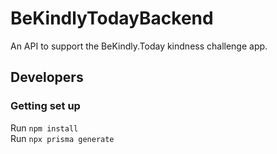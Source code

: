# BeKindlyTodayBackend
An API to support the BeKindly.Today kindness challenge app.

## Developers

### Getting set up
Run `npm install`\
Run `npx prisma generate`
